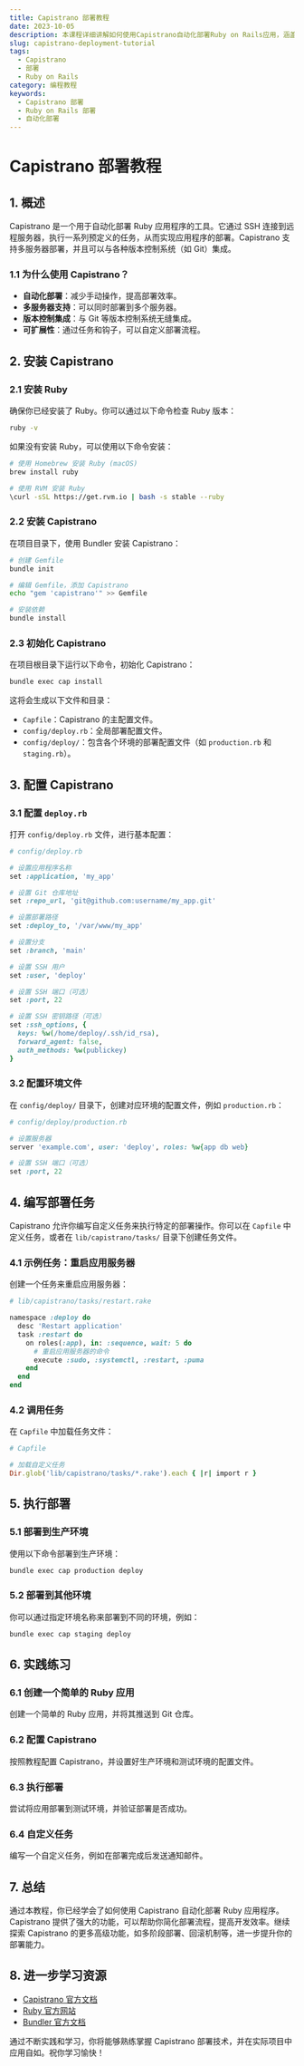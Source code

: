 ```yaml
---
title: Capistrano 部署教程
date: 2023-10-05
description: 本课程详细讲解如何使用Capistrano自动化部署Ruby on Rails应用，涵盖安装、配置、任务编写及常见问题解决。
slug: capistrano-deployment-tutorial
tags:
  - Capistrano
  - 部署
  - Ruby on Rails
category: 编程教程
keywords:
  - Capistrano 部署
  - Ruby on Rails 部署
  - 自动化部署
---
```


# Capistrano 部署教程

## 1. 概述

Capistrano 是一个用于自动化部署 Ruby 应用程序的工具。它通过 SSH 连接到远程服务器，执行一系列预定义的任务，从而实现应用程序的部署。Capistrano 支持多服务器部署，并且可以与各种版本控制系统（如 Git）集成。

### 1.1 为什么使用 Capistrano？

- **自动化部署**：减少手动操作，提高部署效率。
- **多服务器支持**：可以同时部署到多个服务器。
- **版本控制集成**：与 Git 等版本控制系统无缝集成。
- **可扩展性**：通过任务和钩子，可以自定义部署流程。

## 2. 安装 Capistrano

### 2.1 安装 Ruby

确保你已经安装了 Ruby。你可以通过以下命令检查 Ruby 版本：

```bash
ruby -v
```

如果没有安装 Ruby，可以使用以下命令安装：

```bash
# 使用 Homebrew 安装 Ruby (macOS)
brew install ruby

# 使用 RVM 安装 Ruby
\curl -sSL https://get.rvm.io | bash -s stable --ruby
```

### 2.2 安装 Capistrano

在项目目录下，使用 Bundler 安装 Capistrano：

```bash
# 创建 Gemfile
bundle init

# 编辑 Gemfile，添加 Capistrano
echo "gem 'capistrano'" >> Gemfile

# 安装依赖
bundle install
```

### 2.3 初始化 Capistrano

在项目根目录下运行以下命令，初始化 Capistrano：

```bash
bundle exec cap install
```

这将会生成以下文件和目录：

- `Capfile`：Capistrano 的主配置文件。
- `config/deploy.rb`：全局部署配置文件。
- `config/deploy/`：包含各个环境的部署配置文件（如 `production.rb` 和 `staging.rb`）。

## 3. 配置 Capistrano

### 3.1 配置 `deploy.rb`

打开 `config/deploy.rb` 文件，进行基本配置：

```ruby
# config/deploy.rb

# 设置应用程序名称
set :application, 'my_app'

# 设置 Git 仓库地址
set :repo_url, 'git@github.com:username/my_app.git'

# 设置部署路径
set :deploy_to, '/var/www/my_app'

# 设置分支
set :branch, 'main'

# 设置 SSH 用户
set :user, 'deploy'

# 设置 SSH 端口（可选）
set :port, 22

# 设置 SSH 密钥路径（可选）
set :ssh_options, {
  keys: %w(/home/deploy/.ssh/id_rsa),
  forward_agent: false,
  auth_methods: %w(publickey)
}
```

### 3.2 配置环境文件

在 `config/deploy/` 目录下，创建对应环境的配置文件，例如 `production.rb`：

```ruby
# config/deploy/production.rb

# 设置服务器
server 'example.com', user: 'deploy', roles: %w{app db web}

# 设置 SSH 端口（可选）
set :port, 22
```

## 4. 编写部署任务

Capistrano 允许你编写自定义任务来执行特定的部署操作。你可以在 `Capfile` 中定义任务，或者在 `lib/capistrano/tasks/` 目录下创建任务文件。

### 4.1 示例任务：重启应用服务器

创建一个任务来重启应用服务器：

```ruby
# lib/capistrano/tasks/restart.rake

namespace :deploy do
  desc 'Restart application'
  task :restart do
    on roles(:app), in: :sequence, wait: 5 do
      # 重启应用服务器的命令
      execute :sudo, :systemctl, :restart, :puma
    end
  end
end
```

### 4.2 调用任务

在 `Capfile` 中加载任务文件：

```ruby
# Capfile

# 加载自定义任务
Dir.glob('lib/capistrano/tasks/*.rake').each { |r| import r }
```

## 5. 执行部署

### 5.1 部署到生产环境

使用以下命令部署到生产环境：

```bash
bundle exec cap production deploy
```

### 5.2 部署到其他环境

你可以通过指定环境名称来部署到不同的环境，例如：

```bash
bundle exec cap staging deploy
```

## 6. 实践练习

### 6.1 创建一个简单的 Ruby 应用

创建一个简单的 Ruby 应用，并将其推送到 Git 仓库。

### 6.2 配置 Capistrano

按照教程配置 Capistrano，并设置好生产环境和测试环境的配置文件。

### 6.3 执行部署

尝试将应用部署到测试环境，并验证部署是否成功。

### 6.4 自定义任务

编写一个自定义任务，例如在部署完成后发送通知邮件。

## 7. 总结

通过本教程，你已经学会了如何使用 Capistrano 自动化部署 Ruby 应用程序。Capistrano 提供了强大的功能，可以帮助你简化部署流程，提高开发效率。继续探索 Capistrano 的更多高级功能，如多阶段部署、回滚机制等，进一步提升你的部署能力。

## 8. 进一步学习资源

- [Capistrano 官方文档](https://capistranorb.com/)
- [Ruby 官方网站](https://www.ruby-lang.org/)
- [Bundler 官方文档](https://bundler.io/)

通过不断实践和学习，你将能够熟练掌握 Capistrano 部署技术，并在实际项目中应用自如。祝你学习愉快！